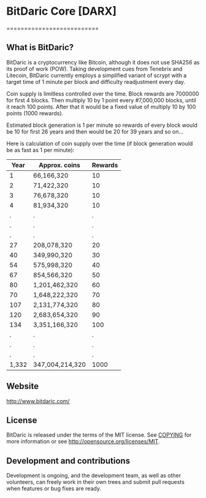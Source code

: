 # BitDaric Core [DARX]
==========================

## What is BitDaric?
BitDaric is a cryptocurrency like Bitcoin, although it does not use SHA256 as its proof of work (POW). Taking development cues from Tenebrix and Litecoin, BitDaric currently employs a simplified variant of scrypt with a target time of 1 minute per block and difficulty readjustment every day.

Coin supply is limitless controlled over the time. Block rewards are 7000000 for first 4 blocks. Then multiply 10 by 1 point every #7,000,000 blocks, until it reach 100 points. After that it would be a fixed value of multiply 10 by 100 points (1000 rewards).

Estimated block generation is 1 per minute so rewards of every block would be 10 for first 26 years and then would be 20 for 39 years and so on...

Here is calculation of coin supply over the time (if block generation would be as fast as 1 per minute):

Year | Approx. coins | Rewards
------|----------|-----------
1 | 66,166,320 | 10
2 | 71,422,320 | 10
3 | 76,678,320 | 10
4 | 81,934,320 | 10
.|.|.
.|.|.
.|.|.
27 |  208,078,320 | 20
40 |  349,990,320 | 30
54 | 575,998,320 | 40
67 | 854,566,320 | 50
80 | 1,201,462,320 | 60
70 | 1,648,222,320 | 70
107 | 2,131,774,320 | 80
120 | 2,683,654,320 | 90
134 | 3,351,166,320 | 100
.|.|.
.|.|.
.|.|.
1,332 | 347,004,214,320 | 1000

## Website
http://www.bitdaric.com/

## License
BitDaric is released under the terms of the MIT license. See [COPYING](COPYING)
for more information or see http://opensource.org/licenses/MIT.

## Development and contributions
Development is ongoing, and the development team, as well as other volunteers, can freely work in their own trees and submit pull requests when features or bug fixes are ready.

